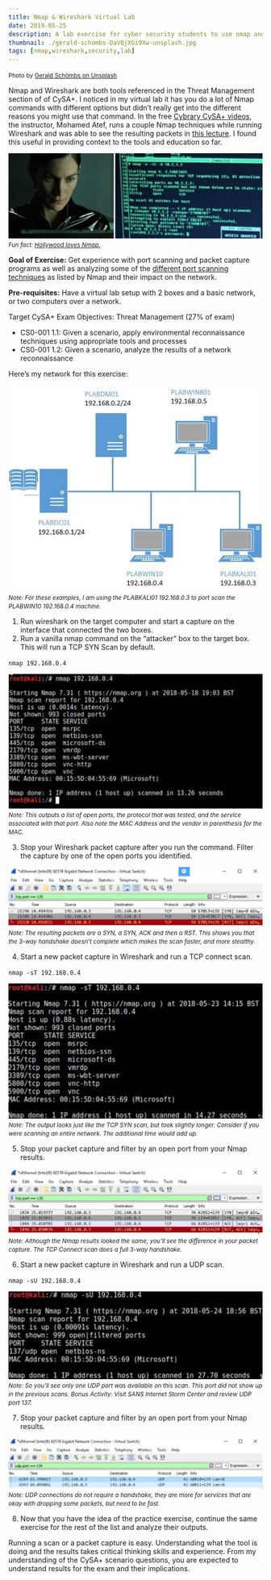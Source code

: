 ```yaml
---
title: Nmap & Wireshark Virtual Lab
date: 2019-05-25
description: A lab exercise for cyber security students to use nmap and wireshark tools.
thumbnail: ./gerald-schombs-DaVQjXGi9Xw-unsplash.jpg
tags: [nmap,wireshark,security,lab]
---
```

<small>Photo by <a href="https://unsplash.com/@geerald" target="_blank" rel="noopener noreferrer">Gerald Schömbs on Unsplash</a></small>

Nmap and Wireshark are both tools referenced in the Threat Management section of of CySA+. I noticed in my virtual lab it has you do a lot of Nmap commands with different options but didn’t really get into the different reasons you might use that command. In the free [Cybrary CySA+ videos](https://www.cybrary.it/course/comptia-csa-threat-management/), the instructor, Mohamed Atef, runs a couple Nmap techniques while running Wireshark and was able to see the resulting packets in [this lecture](https://www.cybrary.it/video/advanced-scanning-techniques/). I found this useful in providing context to the tools and education so far.

![Trinity from the movie The Matrix looking at Nmap tool](./trinitynmap.png)
<small><i>Fun fact: <a href="https://nmap.org/movies/"> Hollywood loves Nmap.</a></i></small></div>

**Goal of Exercise:** Get experience with port scanning and packet capture programs as well as analyzing some of the [different port scanning techniques](https://nmap.org/book/man-port-scanning-techniques.html) as listed by Nmap and their impact on the network.

**Pre-requisites:** Have a virtual lab setup with 2 boxes and a basic network, or two computers over a network.

Target CySA+ Exam Objectives: Threat Management (27% of exam)

* CS0-001 1.1: Given a scenario, apply environmental reconnaissance techniques using appropriate tools and processes
* CS0-001 1.2: Given a scenario, analyze the results of a network reconnaissance

Here’s my network for this exercise:

![A simple network with 5 Computers](./image-m0-c-0.jpg)
<small><i>Note: For these examples, I am using the PLABKALI01 192.168.0.3 to port scan the PLABWIN10 192.168.0.4 machine.</i></small>

1. Run wireshark on the target computer and start a capture on the interface that connected the two boxes.
2. Run a vanilla nmap command on the “attacker” box to the target box. This will run a TCP SYN Scan by default.

`nmap 192.168.0.4`

![Nmap command run with no options](./nmapnooption.png)
<small><i>Note: This outputs a list of open ports, the protocol that was tested, and the service associated with that port. Also note the MAC Address and the vendor in parenthesis for the MAC.</i></small>

3. Stop your Wireshark packet capture after you run the command. Filter the capture by one of the open ports you identified.

![Wireshark packets](./wiresharknmapnooption.png)
<small><i>Note: The resulting packets are a SYN, a SYN, ACK and then a RST. This shows you that the 3-way handshake doesn’t complete which makes the scan faster, and more stealthy.</i></small>

4. Start a new packet capture in Wireshark and run a TCP connect scan.

`nmap -sT 192.168.0.4`

![Nmap command run with -sT option](./nmaptcpconnectblog1.png)
<small><i>Note: The output looks just like the TCP SYN scan, but took slightly longer. Consider if you were scanning an entire network. The additional time would add up.</i></small>

5. Stop your packet capture and filter by an open port from your Nmap results.

![Wireshark packets](./wiresharktcpconnectblog1.png)
<small><i>Note: Although the Nmap results looked the same, you’ll see the difference in your packet capture. The TCP Connect scan does a full 3-way handshake.</i></small>

6. Start a new packet capture in Wireshark and run a UDP scan.

`nmap -sU 192.168.0.4`

![Nmap command run with -sU option](./nmap-udp-port-scan-blog1.png)
<small><i>Note: So you’ll see only one UDP port was available on this scan. This port did not show up in the previous scans. Bonus Activity: Visit SANS Internet Storm Center and review UDP port 137.</i></small>

7. Stop your packet capture and filter by an open port from your Nmap results.

![Wireshark packets](./wireshark-udp-port-scan1.png)
<small><i>Note: UDP connections do not require a handshake, they are more for services that are okay with dropping some packets, but need to be fast.</i></small>

8. Now that you have the idea of the practice exercise, continue the same exercise for the rest of the list and analyze their outputs.

Running a scan or a packet capture is easy. Understanding what the tool is doing and the results takes critical thinking skills and experience. From my understanding of the CySA+ scenario questions, you are expected to understand results for the exam and their implications.